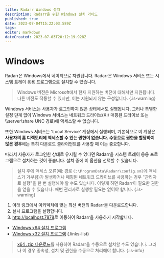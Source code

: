 ```yaml
---
title: Radarr Windows 설치
description: Radarr을 위한 Windows 설치 가이드
published: true
date: 2023-07-04T15:22:03.589Z
tags: 
editor: markdown
dateCreated: 2023-07-03T20:12:19.928Z
---
```


# Windows

Radarr은 Windows에서 네이티브로 지원됩니다. Radarr은 Windows 서비스 또는 시스템 트레이 응용 프로그램으로 설치할 수 있습니다.
> Windows 버전은 Microsoft에서 현재 지원하는 버전에 대해서만 지원됩니다. 다른 버전도 작동할 수 있지만, 이는 지원되지 않는 구성입니다.
{.is-warning}

Windows 서비스는 사용자가 로그인하지 않은 상태에서도 실행됩니다. 그러나 특별한 설정 단계 없이 Windows 서비스는 네트워크 드라이브(X:\ 매핑된 드라이브 또는 \\\server\share UNC 경로)에 액세스할 수 없습니다.

또한 Windows 서비스는 'Local Service' 계정에서 실행되며, 기본적으로 이 계정은 **사용자의 홈 디렉토리에 액세스할 수 있는 권한이 없습니다. 수동으로 권한을 할당하지 않은 경우**에는 특히 다운로드 클라이언트를 사용할 때 이는 중요합니다.

따라서 사용자가 로그인한 상태로 유지될 수 있다면 Radarr을 시스템 트레이 응용 프로그램으로 설치하는 것이 좋습니다. 설치 중에 이 옵션을 선택할 수 있습니다.

> 설치 후에 액세스 오류(예: 경로 `C:\ProgramData\Radarr\config.xml`에 액세스가 거부됨)가 발생하거나 매핑된 네트워크 드라이브를 사용하는 경우 "관리자로 실행"을 한 번 실행해야 할 수도 있습니다. 이렇게 하면 Radarr이 필요한 권한을 얻을 수 있습니다. 매번 관리자로 실행할 필요는 없어야 합니다.
{.is-warning}

1. 아래 링크에서 아키텍처에 맞는 최신 버전의 Radarr을 다운로드합니다.
1. 설치 프로그램을 실행합니다.
1. <http://localhost:7878>로 이동하여 Radarr을 사용하기 시작합니다.

- [Windows x64 설치 프로그램](https://radarr.servarr.com/v1/update/master/updatefile?os=windows&runtime=netcore&arch=x64&installer=true)
- [Windows x32 설치 프로그램](https://radarr.servarr.com/v1/update/master/updatefile?os=windows&runtime=netcore&arch=x86&installer=true)
{.links-list}

> [x64 .zip 다운로드](https://radarr.servarr.com/v1/update/master/updatefile?os=windows&runtime=netcore&arch=x64)를 사용하여 Radarr을 수동으로 설치할 수도 있습니다. 그러나 이 경우 종속성, 설치 및 권한을 수동으로 처리해야 합니다.
{.is-info}